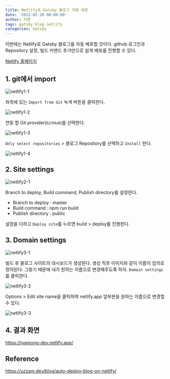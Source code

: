 ```yaml
---
title: Netlify로 Gatsby 블로그 자동 배포
date: '2022-02-20 00:00:00'
author: 쟈몽
tags: gatsby blog netlify
categories: Gatsby
---
```


이번에는 Netlify로 Gatsby 블로그를 자동 배포할 것이다.
github 로그인과 Repository 설정, 빌드 커맨드 추가만으로 쉽게 배포를 진행할 수 있다.

[Netlify 홈페이지](https://app.netlify.com)

## 1. git에서 import

![netlify1-1](netlify1-1.png)

좌측에 있는 `Import from Git` 녹색 버튼을 클릭한다.

![netlify1-2](netlify1-2.png)

연동 할 Git provider(`GitHub`)를 선택한다.

![netlify1-3](netlify1-3.png)

`Only select repositories` > 블로그 Repository를 선택하고 `Install` 한다.

![netlify1-4](netlify1-4.png)

## 2. Site settings

![netlify2-1](netlify2-1.png)

Branch to deploy, Build command, Publish directory를 설정한다.

- Branch to deploy : master
- Build command : npm run build
- Publish directory : public

설정을 다하고 `Deploy site`를 누르면 build > deploy를 진행한다.

## 3. Domain settings

![netlify3-1](netlify3-1.png)

빌드 후 블로그 사이트의 대시보드가 생성된다. 생성 직후 이미지와 같이 이름이 임의로 정의된다.
그렇기 때문에 내가 원하는 이름으로 변경해주도록 하자. `Domain settings`를 클릭한다.

![netlify3-2](netlify3-2.png)

Options > Edit site name을 클릭하여 netlify.app 앞부분을 원하는 이름으로 변경할 수 있다.

![netlify3-3](netlify3-3.png)

## 4. 결과 화면

https://jyamong-dev.netlify.app/

## Reference

https://uzzam.dev/blog/auto-deploy-blog-on-netlify/

